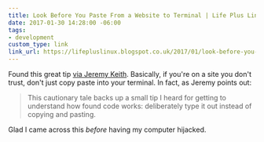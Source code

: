 ```yaml
---
title: Look Before You Paste From a Website to Terminal | Life Plus Linux
date: 2017-01-30 14:28:00 -06:00
tags:
- development
custom_type: link
link_url: https://lifepluslinux.blogspot.co.uk/2017/01/look-before-you-paste-from-website-to.html
---
```


Found this great tip [via Jeremy Keith](https://adactio.com/links/11785). Basically, if you're on a site you don't trust, don't just copy paste into your terminal. In fact, as Jeremy points out:

> This cautionary tale backs up a small tip I heard for getting to understand how found code works: deliberately type it out instead of copying and pasting.

Glad I came across this *before* having my computer hijacked.
